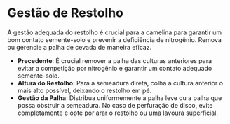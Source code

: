 # Gestão de Restolho

A gestão adequada do restolho é crucial para a camelina para garantir um bom contato semente-solo e prevenir a deficiência de nitrogênio. Remova ou gerencie a palha de cevada de maneira eficaz.

- **Precedente**: É crucial remover a palha das culturas anteriores para evitar a competição por nitrogênio e garantir um contato adequado semente-solo.
- **Altura do Restolho**: Para a semeadura direta, colha a cultura anterior o mais alto possível, deixando o restolho em pé.
- **Gestão da Palha**: Distribua uniformemente a palha leve ou a palha que possa obstruir a semeadura. No caso de perfuração de disco, evite completamente e opte por arar o restolho ou uma lavoura superficial.